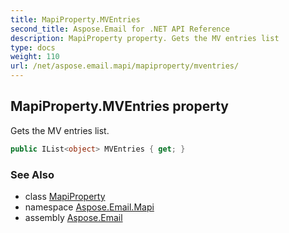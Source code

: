 ```yaml
---
title: MapiProperty.MVEntries
second_title: Aspose.Email for .NET API Reference
description: MapiProperty property. Gets the MV entries list
type: docs
weight: 110
url: /net/aspose.email.mapi/mapiproperty/mventries/
---
```

## MapiProperty.MVEntries property

Gets the MV entries list.

```csharp
public IList<object> MVEntries { get; }
```

### See Also

* class [MapiProperty](../)
* namespace [Aspose.Email.Mapi](../../mapiproperty/)
* assembly [Aspose.Email](../../../)


